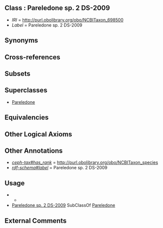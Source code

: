
## Class : Pareledone sp. 2 DS-2009

 * *IRI* = http://purl.obolibrary.org/obo/NCBITaxon_698500
 * *Label* = Pareledone sp. 2 DS-2009

## Synonyms


## Cross-references


## Subsets


## Superclasses

 * [Pareledone](../../NCBITaxon/43/NCBITaxon_158843.md)

## Equivalencies


## Other Logical Axioms


## Other Annotations

 * *[ceph-tax#has_rank](../../ceph-tax#has/nk/ceph-tax#has_rank.md)* = http://purl.obolibrary.org/obo/NCBITaxon_species
 * *[rdf-schema#label](../../el/rdf-schema#label.md)* = Pareledone sp. 2 DS-2009

## Usage

 * -
 * [Pareledone sp. 2 DS-2009](../../NCBITaxon/00/NCBITaxon_698500.md) SubClassOf [Pareledone](../../NCBITaxon/43/NCBITaxon_158843.md)

## External Comments

